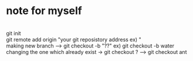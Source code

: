 # note for myself
<br>
git init<br>
git remote add origin "your git reposistory address ex) "<br>
making new branch --> git checkout -b "??"  ex) git checkout -b water<br>
changing the one which already exist -> git checkout ?  --> git checkout ant
